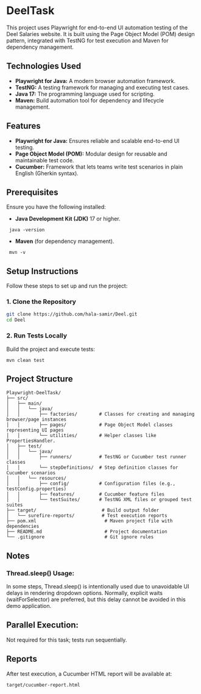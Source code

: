 # DeelTask

This project uses Playwright for end-to-end UI automation testing of the Deel Salaries website.
It is built using the Page Object Model (POM) design pattern, integrated with TestNG for test execution and Maven for dependency management.

## Technologies Used

- **Playwright for Java:** A modern browser automation framework.
- **TestNG:** A testing framework for managing and executing test cases.
- **Java 17:** The programming language used for scripting.
- **Maven:** Build automation tool for dependency and lifecycle management.

## Features

- **Playwright for Java:** Ensures reliable and scalable end-to-end UI testing.
- **Page Object Model (POM):** Modular design for reusable and maintainable test code.
- **Cucumber:** Framework that lets teams write test scenarios in plain English (Gherkin syntax).

## Prerequisites

Ensure you have the following installed:

- **Java Development Kit (JDK)** 17 or higher.

```
 java -version
```

- **Maven** (for dependency management).

```
 mvn -v
```

## Setup Instructions

Follow these steps to set up and run the project:

### 1. Clone the Repository

```bash
git clone https://github.com/hala-samir/Deel.git
cd Deel
```

### 2. Run Tests Locally

Build the project and execute tests:

```
mvn clean test
```

## Project Structure

```
Playwright-DeelTask/
├── src/
│   ├── main/
│   │   └── java/
│   │       ├── factories/        # Classes for creating and managing browser/page instances
│   │       ├── pages/            # Page Object Model classes representing UI pages
│   │       └── utilities/        # Helper classes like PropertiesHandler.
│   ├── test/
│   │   └── java/
│   │       ├── runners/          # TestNG or Cucumber test runner classes
│   │       └── stepDefinitions/  # Step definition classes for Cucumber scenarios
│   │   └── resources/
│   │       ├── config/           # Configuration files (e.g., testConfig.properties)
│   │       ├── features/         # Cucumber feature files
│   │       └── testSuites/       # TestNG XML files or grouped test suites
├── target/                        # Build output folder
│   └── surefire-reports/          # Test execution reports
├── pom.xml                         # Maven project file with dependencies
├── README.md                       # Project documentation
└── .gitignore                      # Git ignore rules
```

## Notes

### Thread.sleep() Usage:

In some steps, Thread.sleep() is intentionally used due to unavoidable UI delays in rendering dropdown options. Normally, explicit waits (waitForSelector) are preferred, but this delay cannot be avoided in this demo application.

## Parallel Execution:

Not required for this task; tests run sequentially.

## Reports

After test execution, a Cucumber HTML report will be available at:

```
target/cucumber-report.html
```
